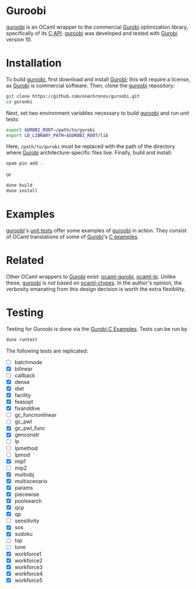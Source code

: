 # Guroobi

[guroobi](https://github.com/onechronos/guroobi) is an OCaml wrapper
to the commercial [Gurobi](https://www.gurobi.com) optimization
library, specifically of its [C
API](https://www.gurobi.com/documentation/10.0/refman/c_api_overview.html). 
[guroobi](https://github.com/onechronos/guroobi)
was developed and tested with [Gurobi](https://www.gurobi.com) version
10.

# Installation

To build [guroobi](https://github.com/onechronos/guroobi), first
download and install [Gurobi](https://www.gurobi.com); this will
require a license, as [Gurobi](https://www.gurobi.com) is
commercial software. Then, clone the
[guroobi](https://github.com/onechronos/guroobi) repository:
```sh
git clone https://github.com/onechronos/guroobi.git 
cd guroobi
```
Next, set two environment variables necessary to build
[guroobi](https://github.com/onechronos/guroobi) and run unit tests:
```sh
export GUROBI_ROOT=/path/to/gurobi 
export LD_LIBRARY_PATH=$GUROBI_ROOT/lib
```
Here, `/path/to/gurobi` must be replaced with the path of the
directory where [Gurobi](https://www.gurobi.com) architecture-specific files live. Finally, 
build and install:
```sh
opam pin add .
```
or
```sh
dune build
dune install
```

# Examples

[guroobi](https://github.com/onechronos/guroobi)'s [unit
tests](https://github.com/onechronos/guroobi/tree/master/test) offer
some examples of [guroobi](https://github.com/onechronos/guroobi) in
action. They consist of OCaml translations of some of
[Gurobi](https://www.gurobi.com)'s [C
examples](https://www.gurobi.com/documentation/10.0/examples/c_examples.html).


# Related

Other OCaml wrappers to [Gurobi](https://www.gurobi.com) exist:
[ocaml-gurobi](https://github.com/zhelih/ocaml-gurobi),
[ocaml-lp](https://github.com/ktahar/ocaml-lp/tree/master/src/lp-gurobi). Unlike
these, [guroobi](https://github.com/onechronos/guroobi) is *not* based
on [ocaml-ctypes](https://github.com/yallop/ocaml-ctypes). In the
author's opinion, the verbosity emanating from this design decision is
worth the extra flexibility.

# Testing

Testing for Guroobi is done via the 
[Gurobi C Examples](https://www.gurobi.com/documentation/current/examples/c_examples.html).
Tests can be run by
```sh
dune runtest
```
The following tests are replicated:

- [ ] batchmode
- [x] bilinear
- [ ] callback
- [x] dense
- [x] diet
- [x] facility
- [x] feasopt
- [x] fixanddive
- [ ] gc_funcnonlinear
- [ ] gc_pwl
- [x] gc_pwl_func
- [x] genconstr
- [ ] lp
- [ ] lpmethod
- [ ] lpmod
- [x] mip1
- [ ] mip2
- [x] multiobj
- [x] multiscenario
- [x] params
- [x] piecewise
- [x] poolsearch
- [x] qcp
- [x] qp
- [ ] sensitivity
- [x] sos
- [x] sudoku
- [ ] tsp
- [ ] tune
- [x] workforce1
- [x] workforce2
- [x] workforce3
- [x] workforce4
- [x] workforce5
